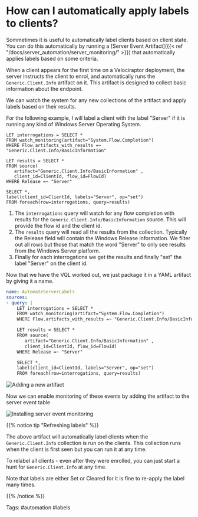 # How can I automatically apply labels to clients?

Sommetimes it is useful to automatically label clients based on client
state. You can do this automatically by running a [Server Event
Artifact]({{< ref "/docs/server_automation/server_monitoring/" >}})
that automatically applies labels based on some criteria.

When a client appears for the first time on a Velociraptor deployment,
the server instructs the client to enrol, and automatically runs the
`Generic.Client.Info` artifact on it. This artifact is designed to
collect basic information about the endpoint.

We can watch the system for any new collections of the artifact and
apply labels based on their results.

For the following example, I will label a client with the label
"Server" if it is running any kind of Windows Server Operating System.

```vql
LET interrogations = SELECT *
FROM watch_monitoring(artifact="System.Flow.Completion")
WHERE Flow.artifacts_with_results =~ "Generic.Client.Info/BasicInformation"

LET results = SELECT *
FROM source(
   artifact="Generic.Client.Info/BasicInformation" ,
   client_id=ClientId, flow_id=FlowId)
WHERE Release =~ "Server"

SELECT *,
label(client_id=ClientId, labels="Server", op="set")
FROM foreach(row=interrogations, query=results)
```

1. The `interrogations` query will watch for any flow completion with
   results for the `Generic.Client.Info/BasicInformation` source. This
   will provide the flow id and the client id.
2. The `results` query will read all the results from the
   collection. Typically the Release field will contain the Windows
   Release information. We filter out all rows but those that match
   the word "Server" to only see results from the Windows Server
   platform.
3. Finally for each interrogations we get the results and finally
   "set" the label "Server" on the client id.

Now that we have the VQL worked out, we just package it in a YAML
artifact by giving it a name.

```yaml
name: AutomateServerLabels
sources:
- query: |
    LET interrogations = SELECT *
    FROM watch_monitoring(artifact="System.Flow.Completion")
    WHERE Flow.artifacts_with_results =~ "Generic.Client.Info/BasicInformation"

    LET results = SELECT *
    FROM source(
       artifact="Generic.Client.Info/BasicInformation" ,
       client_id=ClientId, flow_id=FlowId)
    WHERE Release =~ "Server"

    SELECT *,
    label(client_id=ClientId, labels="Server", op="set")
    FROM foreach(row=interrogations, query=results)
```

![Adding a new artifact](artifact.png)

Now we can enable monitoring of these events by adding the artifact to
the server event table

![Installing server event monitoring](installing_event_monitoring.png)

{{% notice tip "Refreshing labels" %}}

The above artifact will automatically label clients when the `Generic.Client.Info` collection is run on the clients. This collection runs when the client is first seen but you can run it at any time.

To relabel all clients - even after they were enrolled, you can just
start a hunt for `Generic.Client.Info` at any time.

Note that labels are either Set or Cleared for it is fine to re-apply
the label many times.

{{% /notice %}}

Tags: #automation #labels
